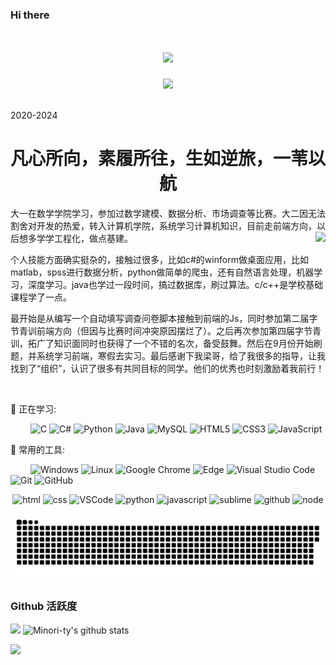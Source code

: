 ### Hi there 
<!-- 动态打字效果 -->
<h1 align="center">
<!--   <a href="https://sunguoqi.com/"> 下次换上自己的博客-->
    <img src="https://readme-typing-svg.herokuapp.com/?lines=Hello%2C%20World!;米迦同学祝您今天愉快!&center=true&size=27">
  </a>
</h1>

<!-- 敲代码的图片 -->
<div align="center" ><img order-radius="100px" src="https://cdn.jsdelivr.net/gh/sun0225SUN/photos/images/202108300019556.gif"/></div>
<br>


2020-2024
<h1 align="center">
    凡心所向，素履所往，生如逆旅，一苇以航
</h1>


大一在数学学院学习，参加过数学建模、数据分析、市场调查等比赛。大二因无法割舍对开发的热爱，转入计算机学院，系统学习计算机知识，目前走前端方向，以后想多学学工程化，做点基建。
 <img align="right" src="https://count.getloli.com/get/@:MiJiaCoding?theme=rule34">

个人技能方面确实挺杂的，接触过很多，比如c#的winform做桌面应用，比如matlab，spss进行数据分析，python做简单的爬虫，还有自然语言处理，机器学习，深度学习。java也学过一段时间，搞过数据库，刷过算法。c/c++是学校基础课程学了一点。

最开始是从编写一个自动填写调查问卷脚本接触到前端的Js，同时参加第二届字节青训前端方向（但因与比赛时间冲突原因摆烂了）。之后再次参加第四届字节青训，拓广了知识面同时也获得了一个不错的名次，备受鼓舞。然后在9月份开始刷题，并系统学习前端，寒假去实习。最后感谢下我梁哥，给了我很多的指导，让我找到了“组织”，认识了很多有共同目标的同学。他们的优秀也时刻激励着我前行！


&emsp;&emsp;

💪 正在学习: 

&emsp;&emsp;
![C](https://img.shields.io/badge/c-%2300599C.svg?style=flat-square&logo=c&logoColor=white)
![C#](https://img.shields.io/badge/c%23-%23239120.svg?style=flat-square&logo=c-sharp&logoColor=white)
![Python](https://img.shields.io/badge/-Python-pink?style=flat-square&logo=Python)
![Java](https://img.shields.io/badge/-java-yellow?style=flat-square&logo=java)
![MySQL](https://img.shields.io/badge/mysql-%2300f.svg?style=flat-square&logo=mysql&logoColor=white)
![HTML5](https://img.shields.io/badge/-HTML5-E34F26?style=flat-square&logo=html5&logoColor=white)
![CSS3](https://img.shields.io/badge/-CSS3-1572B6?style=flat-square&logo=css3)
![JavaScript](https://img.shields.io/badge/-JavaScript-oringe?style=flat-square&logo=javascript)

🧰 常用的工具:

&emsp;&emsp; 
![Windows](https://img.shields.io/badge/Windows-0078D6?style=flat-square&logo=windows&logoColor=white)
![Linux](https://img.shields.io/badge/Linux-FCC624?style=style=flat-square&logo=linux&logoColor=black)
![Google Chrome](https://img.shields.io/badge/Chrome-4285F4?style=flat-square&logo=GoogleChrome&logoColor=white)
![Edge](https://img.shields.io/badge/Edge-0078D7?style=flat-square&logo=Microsoft-edge&logoColor=white)
![Visual Studio Code](https://img.shields.io/badge/-Visual%20Studio%20Code-007ACC?style=flat-square&logo=Visual%20Studio%20Code&logoColor=fff)
![Git](https://img.shields.io/badge/-Git-FCC624?style=flat-square&logo=git)
![GitHub](https://img.shields.io/badge/-GitHub-pink?style=flat-square&logo=github)

<!-- Gif -->
<div align="center">
  <img alt-"html5" src="https://media.giphy.com/media/XAxylRMCdpbEWUAvr8/giphy.gif" width="100" title="html">
  <img alt="css" src="https://media.giphy.com/media/fsEaZldNC8A1PJ3mwp/giphy.gif" width="100" title="css">
  <img alt="VSCode" src="https://i.giphy.com/media/IdyAQJVN2kVPNUrojM/200.webp" width="100" title="vscode">
  <img alt="python" src="https://i.giphy.com/media/LMt9638dO8dftAjtco/200.webp" width="100" title="python">
  <img alt="javascript" src="https://media3.giphy.com/media/ln7z2eWriiQAllfVcn/200w.webp" width="100" title="javascript">
  <img alt="sublime" src="https://media.giphy.com/media/jnDKffgCfGYOp6cMTK/giphy.gif" width="100" title="sublime">
  <img alt="github" src="https://i.giphy.com/media/KzJkzjggfGN5Py6nkT/200.webp" width="100" title="github">
  <img alt="node" src="https://media.giphy.com/media/kdFc8fubgS31b8DsVu/giphy.gif" width="85" title="node">
</div>



![](https://raw.githubusercontent.com/MiJiaCoding/MiJiaCoding/main/assets/github-contribution-grid-snake.svg)




### Github 活跃度

[![](https://activity-graph.herokuapp.com/graph?username=MiJiaCoding&theme=dracula)](https://github.com/ashutosh00710/github-readme-activity-graph)
![Minori-ty's github stats](https://github-readme-stats.vercel.app/api?username=MiJiaCoding&show_icons=true&theme=vue)

![](https://github-readme-stats.vercel.app/api/top-langs/?username=MiJiaCoding&layout=compact&langs_count=6)



